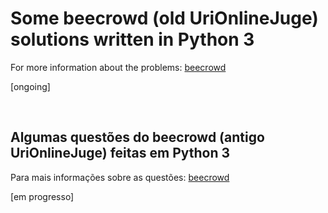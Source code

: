 # Some beecrowd (old UriOnlineJuge) solutions written in Python 3
For more information about the problems: [beecrowd](https://www.beecrowd.com.br/judge/en/problems/index/1)

[ongoing]

<br>

## Algumas questões do beecrowd (antigo UriOnlineJuge) feitas em Python 3

Para mais informações sobre as questões: [beecrowd](https://www.beecrowd.com.br/judge/pt/problems/index/1)

[em progresso]
